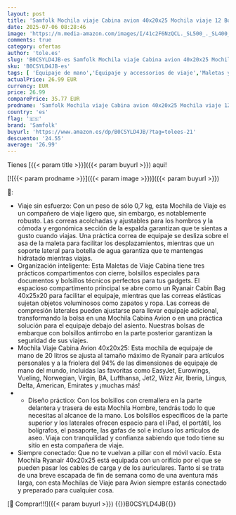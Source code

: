 ```yaml
---
layout: post
title: 'Samfolk Mochila viaje Cabina avion 40x20x25 Mochila viaje 12 Bolsillos Mochilas de viaje para avion de Separado para Zapatos Bolsa de Mano  20L  Gris  40x20x25 '
date: 2025-07-06 08:28:46
image: 'https://m.media-amazon.com/images/I/41c2F6NzQCL._SL500_._SL400_.jpg'
comments: true
category: ofertas
author: 'tole.es'
slug: 'B0CSYLD4JB-es Samfolk Mochila viaje Cabina avion 40x20x25 Mochila viaje...'
sku: 'B0CSYLD4JB-es'
tags: [ 'Equipaje de mano','Equipaje y accessorios de viaje','Maletas y bolsas de viaje','Moda','samfolk','zapatos','🇪🇸', ]
actualPrice: 26.99 EUR
currency: EUR
price: 26.99
comparePrice: 35.77 EUR
prodname: 'Samfolk Mochila viaje Cabina avion 40x20x25 Mochila viaje 12 Bolsillos Mochilas de viaje para avion de Separado para Zapatos Bolsa de Mano  20L  Gris  40x20x25 '
country: 'es'
flag: '🇪🇸'
brand: 'Samfolk'
buyurl: 'https://www.amazon.es/dp/B0CSYLD4JB/?tag=tolees-21'
descuento: '24.55'
average: '26.99'
---
```


Tienes [{{< param title >}}]({{< param buyurl >}}) aqui!

[![{{< param prodname >}}]({{< param image >}})]({{< param buyurl >}})

🔎:

- Viaje sin esfuerzo: Con un peso de sólo 0,7 kg, esta Mochila de Viaje es un compañero de viaje ligero que, sin embargo, es notablemente robusto. Las correas acolchadas y ajustables para los hombros y la cómoda y ergonómica sección de la espalda garantizan que te sientas a gusto cuando viajas. Una práctica correa de equipaje se desliza sobre el asa de la maleta para facilitar los desplazamientos, mientras que un soporte lateral para botella de agua garantiza que te mantengas hidratado mientras viajas.
- Organización inteligente: Esta Maletas de Viaje Cabina tiene tres prácticos compartimentos con cierre, bolsillos especiales para documentos y bolsillos técnicos perfectos para tus gadgets. El espacioso compartimento principal se abre como un Ryanair Cabin Bag 40x25x20 para facilitar el equipaje, mientras que las correas elásticas sujetan objetos voluminosos como zapatos y ropa. Las correas de compresión laterales pueden ajustarse para llevar equipaje adicional, transformando la bolsa en una Mochila Cabina Avion o en una práctica solución para el equipaje debajo del asiento. Nuestras bolsas de embarque con bolsillos antirrobo en la parte posterior garantizan la seguridad de sus viajes.
- Mochila Viaje Cabina Avion 40x20x25: Esta mochila de equipaje de mano de 20 litros se ajusta al tamaño máximo de Ryanair para artículos personales y a la friolera del 94% de las dimensiones de equipaje de mano del mundo, incluidas las favoritas como EasyJet, Eurowings, Vueling, Norwegian, Virgin, BA, Lufthansa, Jet2, Wizz Air, Iberia, Lingus, Delta, American, Emirates y ¡muchas más!
- * Diseño práctico: Con los bolsillos con cremallera en la parte delantera y trasera de esta Mochila Hombre, tendrás todo lo que necesitas al alcance de la mano. Los bolsillos específicos de la parte superior y los laterales ofrecen espacio para el iPad, el portátil, los bolígrafos, el pasaporte, las gafas de sol e incluso los artículos de aseo. Viaja con tranquilidad y confianza sabiendo que todo tiene su sitio en esta compañera de viaje.
- Siempre conectado: Que no te vuelvan a pillar con el móvil vacío. Esta Mochila Ryanair 40x20x25 está equipada con un orificio por el que se pueden pasar los cables de carga y de los auriculares. Tanto si se trata de una breve escapada de fin de semana como de una aventura más larga, con esta Mochilas de Viaje para Avion siempre estarás conectado y preparado para cualquier cosa.

[🛒 Comprar!!!]({{< param buyurl >}})
{{<world>}}B0CSYLD4JB{{</world>}}
